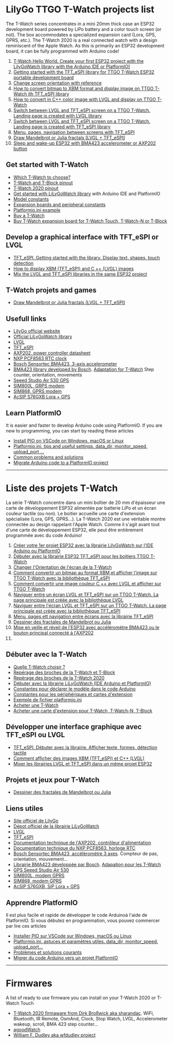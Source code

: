 # LilyGo TTGO T-Watch projects list
The T-Watch series concentrates in a mini 20mm thick case an ESP32 development board powered by LiPo battery and a color touch screen (or not). The box accommodates a specialized expansion card (Lora, GPS, GPRS, etc.).
The T-Watch 2020 is a real connected watch with a design reminiscent of the Apple Watch. As this is primarily an ESP32 development board, it can be fully programmed with Arduino code!

1. [T-Watch Hello World. Create your first ESP32 project with the LilyGoWatch library with the Arduino IDE or PlatformIO)](https://diyprojects.io/lilygowatch-esp32-ttgo-t-watch-get-started-ide-arduino-platformio)
2. [Getting started with the TFT_eSPI library for TTGO T-Watch ESP32 portable development board](https://projetsdiy.fr/ttgo-t-watch-debuter-librairie-esp32-tft_espi)
3. [Change screen orientation with reference](https://projetsdiy.fr/ttgo-t-watch-debuter-librairie-esp32-tft_espi/#changeorientation)
4. [How to convert bitmap to XBM format and display image on TTGO T-Watch ith TFT_eSPI library](https://diyprojects.io/ttgo-t-watch-display-xbm-tft_espi-lvgl-images-esp32-arduino/)
5. [ How to convert in C++ color image with LVGL and display on TTGO T-Watch](https://diyprojects.io/ttgo-t-watch-display-xbm-tft_espi-lvgl-images-esp32-arduino/)
6. [Switch between LVGL and TFT_eSPI screen on a TTGO T-Watch. Landing page is created with LVGL library](https://diyprojects.io/ttgo-t-watch-mix-lvgl-tft_espi-libraries-same-esp32-project/)
7. [Switch between LVGL and TFT_eSPI screen on a TTGO T-Watch. Landing page is created with TFT_eSPI library](https://diyprojects.io/ttgo-t-watch-mix-lvgl-tft_espi-libraries-same-esp32-project/)
8. [Menu, pages, navigation between screens with TFT_eSPI](https://diyprojects.io/ttgo-t-watch-menu-pages-navigation-between-screens-tft_espi/)
9. [Draw Mandelbrot or Julia fractals (LVGL + TFT_eSPI)](https://diyprojects.io/ttgo-t-watch-draw-mandelbrot-julia-fractals-esp32-lvgl-tft_espi/)
10. [Sleep and wake-up ESP32 with BMA423 accelerometer or AXP202 button](https://diyprojects.io/t-watch-sleep-and-wake-up-with-bma423-accelerometer-or-esp32-button/)

## Get started with T-Watch
* [Which T-Watch to choose?](https://diyprojects.io/ttgo-t-watch-esp32-which-model-choose-available-expansion-boards/)
* [T-Watch and T-Block pinout](https://diyprojects.io/t-watch-t-block-esp32-core-pcb-expansion-boards-pinout/)
* [T-Watch 2020 pinout](https://diyprojects.io/t-watch-2020-esp32-ttgo-smart-watch-pinout-specifications/)
* [Get started with LiLyGoWatch library](https://diyprojects.io/lilygowatch-esp32-ttgo-t-watch-get-started-ide-arduino-platformio/) with Arduino IDE and PlatformIO
* [Model constants](https://diyprojects.io/lilygowatch-esp32-ttgo-t-watch-get-started-ide-arduino-platformio/#constantestwatch)
* [Expansion boards and peripheral constants]("https://diyprojects.io/lilygowatch-esp32-ttgo-t-watch-get-started-ide-arduino-platformio/#constantesaccessoirescartesextension)
* [Platformio.ini example](https://diyprojects.io/lilygowatch-esp32-ttgo-t-watch-get-started-ide-arduino-platformio/#platformioinitwach)
* [Buy a T-Watch](https://diyprojects.io/esp32-lilygo-ttgo-t-watch-connected-watches-to-program-yourself/)
* [Buy T-Watch expansion board for T-Watch Touch, T-Watch-N or T-Block](https://diyprojects.io/esp32-lilygo-ttgo-t-watch-connected-watches-to-program-yourself/#carteextensiontwatch) 

## Develop a graphical interface with TFT_eSPI or LVGL
* [TFT_eSPI. Getting started with the library. Display text, shapes, touch detection](https://diyprojects.io/ttgo-t-watch-get-started-esp32-tft_espi-library/)
* [How to display XBM (TFT_eSPI) and C ++ (LVGL) images](https://diyprojects.io/ttgo-t-watch-display-xbm-tft_espi-lvgl-images-esp32-arduino/)
* [Mix the LVGL and TFT_eSPI libraries in the same ESP32 project](https://diyprojects.io/ttgo-t-watch-mix-lvgl-tft_espi-libraries-same-esp32-project/)

## T-Watch projets and games
* [Draw Mandelbrot or Julia fractals (LVGL + TFT_eSPI)](https://diyprojects.io/ttgo-t-watch-draw-mandelbrot-julia-fractals-esp32-lvgl-tft_espi/)

## Usefull links
* [LilyGo official website](http://www.lilygo.cn/)
* [Official LiLyGoWatch library](https://github.com/Xinyuan-LilyGO/TTGO_TWatch_Library)
* [LVGL](https://github.com/lvgl)
* [TFT_eSPI](https://github.com/Bodmer/TFT_eSPI)
* [AXP202, power controller datasheet](http://dl.linux-sunxi.org/AXP/AXP202%20Datasheet_v1.0_en.pdf)
* [NXP PCF8563 RTC clock](https://www.nxp.com/docs/en/data-sheet/PCF8563.pdf)
* [Bosch Sensortec BMA423, 3-axis accelerometer](https://www.bosch-sensortec.com/products/motion-sensors/accelerometers/bma423.html)
* [BMA423 library developed by Bosch](https://github.com/BoschSensortec/BMA423-Sensor-API). [Adaptation for T-Watch](https://github.com/lewisxhe/BMA423_Library) Step counter, orientation, movements
* [Seeed Studio Air 530 GPS](https://media.digikey.com/pdf/Data%20Sheets/Seeed%20Technology/109020022_Web.pdf) 
* [SIM800L, GRPS modem](https://simcom.ee/documents/SIM800/SIM800_Hardware%20Design_V1.09.pdf) 
* [SIM868, GPRS modem](https://simcom.ee/modules/gsm-gprs-gnss/sim868/) 
* [AcSIP S76GXB Lora + GPS](https://techship.com/products/acsip-s76gxb-developer-kit/) 

## Learn PlatformIO
It is easier and faster to develop Arduino code using PlatformIO. If you are new to programming, you can start by reading these articles
* [Install PIO on VSCode on Windows, macOS or Linux](https://diyprojects.io/install-ide-platformio-extension-visual-studio-code-vscode-windows-32-bit-linux/)
* [Platformio.ini, tips and useful settings. data_dir, monitor_speed, upload_port ...](https://diyprojects.io/platformio-ini-tips-and-useful-settings-data_dir-monitor_speed-upload_port/)
* [Common problems and solutions](https://diyprojects.io/develop-iot-project-arduino-platformio-problems-solutions/)
* [Migrate Arduino code to a PlatformIO project](https://diyprojects.io/migrate-project-arduino-ide-platformio-esp32-esp8266-esp01/)

_____

# Liste des projets T-Watch
La série T-Watch concentre dans un mini boîtier de 20 mm d'épaisseur une carte de développement ESP32 alimentée par batterie LiPo et un écran couleur tactile (ou non). Le boitier accueille une carte d'extension spécialisée (Lora, GPS, GPRS…). 
La T-Watch 2020 est une véritable montre connectée au design rappelant l'Apple Watch. Comme il s'agit avant tout d'une carte de développement ESP32, elle peut être entièrement programmée avec du code Arduino!

1. [Créer votre 1er projet ESP32 avec la librairie LilyGoWatch sur l'IDE Arduino ou PlatformIO](https://projetsdiy.fr/lilygowatch-ttgo-t-watch-projet-esp32-ide-arduino-platformio/)
2. [Débuter avec la librairie ESP32 TFT_eSPI pour les boitiers TTGO T-Watch](https://projetsdiy.fr/ttgo-t-watch-debuter-librairie-esp32-tft_espi)
3. [Changer l'Orientation de l'écran de la T-Watch](https://projetsdiy.fr/ttgo-t-watch-debuter-librairie-esp32-tft_espi/#changeorientation)
4. [Comment convertir un bitmap au format XBM et afficher l'image sur TTGO T-Watch avec la bibliothèque TFT_eSPI](https://projetsdiy.fr/ttgo-t-watch-afficher-images-xbm-tft_espi-lvgl-esp32-arduino/)
5. [Comment convertir une image couleur C ++ avec LVGL et afficher sur TTGO T-Watch](https://projetsdiy.fr/ttgo-t-watch-afficher-images-xbm-tft_espi-lvgl-esp32-arduino/)
6. [Naviguer entre un écran LVGL et TFT_eSPI sur un TTGO T-Watch. La page principale est créée avec la bibliothèque LVGL](https://projetsdiy.fr/ttgo-t-watch-mixer-librairies-lvgl-tft_espi-projet-esp32/)
7. [Naviguer entre l'écran LVGL et TFT_eSPI sur un TTGO T-Watch. La page principale est créée avec la bibliothèque TFT_eSPI](https://projetsdiy.fr/ttgo-t-watch-mixer-librairies-lvgl-tft_espi-projet-esp32/)
8. [Menu, pages ett navigation entre écrans avec la librairie TFT_eSPI](https://projetsdiy.fr/ttgo-t-watch-menu-pages-navigation-ecrans-tft_espi/)
9. [Dessiner des fractales de Mandelbrot ou Julia](https://projetsdiy.fr/ttgo-t-watch-projet-fractales-mandelbrot-julia-esp32/)
10. [Mise en veille et réveil de l'ESP32 avec accéléromètre BMA423 ou le bouton principal connecté à l'AXP202](https://projetsdiy.fr/ttgo-t-watch-veille-deep-sleep-reveil-accelerometre-bma423-axp202-esp32/)
11. []()

## Débuter avec la T-Watch 
* [Quelle T-Watch choisir ?](https://projetsdiy.fr/ttgo-t-watch-esp32-quel-modele-choisir-cartes-dextension-disponibles/)
* [Repérage des broches de la T-Watch et T-Block](https://projetsdiy.fr/t-watch-tblock-reperage-broches-core-pcb-cartes-extension/)
* [Repérage des broches de la T-Watch 2020](https://projetsdiy.fr/t-watch-2020-reperage-des-broches-et-specifications-de-la-montre-connectee-esp32-ttgo/)
* [Débuter avec la librairie LiLyGoWatch (IDE Arduino et PlatformIO)](https://projetsdiy.fr/lilygowatch-ttgo-t-watch-projet-esp32-ide-arduino-platformio/)
* [Constantes pour déclarer le modèle dans le code Arduino](https://projetsdiy.fr/lilygowatch-ttgo-t-watch-projet-esp32-ide-arduino-platformio/#constantestwatch)
* [Constantes pour les périphériques et cartes d'extension](https://projetsdiy.fr/lilygowatch-ttgo-t-watch-projet-esp32-ide-arduino-platformio/#constantesaccessoirescartesextension)
* [Exemple de fichier platformio.ini](https://projetsdiy.fr/lilygowatch-ttgo-t-watch-projet-esp32-ide-arduino-platformio/#platformioinitwatch)
* [Acheter une T-Watch](https://projetsdiy.fr/boitier-montre-connectee-esp32-lilygo-ttgo-t-watch/)
* [Acheter une carte d'extension pour T-Watch, T-Watch-N, T-Block](https://projetsdiy.fr/boitier-montre-connectee-esp32-lilygo-ttgo-t-watch/#carteextensiontwatch) 

## Développer une interface graphique avec TFT_eSPI ou LVGL
* [TFT_eSPI. Débuter avec la librairie. Afficher texte, formes, détection tactile](https://projetsdiy.fr/ttgo-t-watch-debuter-librairie-esp32-tft_espi/)
* [Comment afficher des images XBM (TFT_eSPI) et C++ (LVGL)](https://projetsdiy.fr/ttgo-t-watch-afficher-images-xbm-tft_espi-lvgl-esp32-arduino/)
* [Mixer les librairies LVGL et TFT_eSPI dans un même projet ESP32](https://projetsdiy.fr/ttgo-t-watch-mixer-librairies-lvgl-tft_espi-projet-esp32/)

## Projets et jeux pour T-Watch
* [Dessiner des fractales de Mandelbrot ou Julia](https://projetsdiy.fr/ttgo-t-watch-projet-fractales-mandelbrot-julia-esp32/)

## Liens utiles
* [Site officiel de LilyGo](http://www.lilygo.cn/)
* [Dépot officiel de la librairie LiLyGoWatch](https://github.com/Xinyuan-LilyGO/TTGO_TWatch_Library)
* [LVGL](https://github.com/lvgl)
* [TFT_eSPI](https://github.com/Bodmer/TFT_eSPI)
* [Documentation technique de l'AXP202, contrôleur d'alimentation](http://dl.linux-sunxi.org/AXP/AXP202%20Datasheet_v1.0_en.pdf)
* [Documentation technique du NXP PCF8563, horloge RTC](https://www.nxp.com/docs/en/data-sheet/PCF8563.pdf)
* [Bosch Sensortec BMA423, accélèromètre 3 axes](https://www.bosch-sensortec.com/products/motion-sensors/accelerometers/bma423.html). Compteur de pas, orientation, mouvement...
* [Librairie BMA423 développée par Bosch](https://github.com/BoschSensortec/BMA423-Sensor-API). [Adapation pour les T-Watch](https://github.com/lewisxhe/BMA423_Library)
* [GPS Seeed Studio Air 530](https://media.digikey.com/pdf/Data%20Sheets/Seeed%20Technology/109020022_Web.pdf) 
* [SIM800L, modem GPRS](https://simcom.ee/documents/SIM800/SIM800_Hardware%20Design_V1.09.pdf) 
* [SIM868, modem GPRS](https://simcom.ee/modules/gsm-gprs-gnss/sim868/) 
* [AcSIP S76GXB, SiP Lora + GPS](https://techship.com/products/acsip-s76gxb-developer-kit/) 

## Apprendre PlatformIO
Il est plus facile et rapide de développer le code Arduinoà l'aide de PlatformIO. Si vous débutez en programmation, vous pouvez commercer par lire ces articles
* [Installer PIO sur VSCode sur Windows, macOS ou Linux](https://projetsdiy.fr/debuter-platformio-ide-visual-studio-code-vscode-windows-linux/)
* [Platformio.ini, astuces et paramètres utiles. data_dir, monitor_speed, upload_port...](https://projetsdiy.fr/platformio-ini-astuces-parametres-connaitre/)
* [Problèmes et solutions courants](https://projetsdiy.fr/developper-platformio-problemes-solutions/)
* [Migrer du code Arduino vers un projet PlatformIO](https://projetsdiy.fr/comment-migrer-projet-esp8266-ide-arduino-platformio/)

_____

# Firmwares
A list of ready to use firmware you can install on your T-Watch 2020 or T-Watch Touch
* [T-Watch 2020 firmaware from Dirk Broßwick aka sharandac](https://github.com/sharandac/My-TTGO-Watch). WiFi, Bluetooth, IR Remote, OsmAnd, Clock, Stop Watch, LVGL, Accelerometer wakeup, scroll, BMA 423 step counter...
* [agoodWatch](https://github.com/AlexGoodyear/agoodWatch)
* [William F. Dudley aka wfdudley project](https://github.com/wfdudley/T-watch-2020) 

